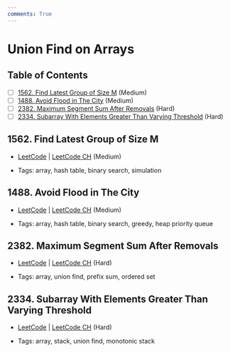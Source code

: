 ```yaml
---
comments: True
---
```


# Union Find on Arrays

## Table of Contents

- [ ] [1562. Find Latest Group of Size M](https://leetcode.cn/problems/find-latest-group-of-size-m/) (Medium)
- [ ] [1488. Avoid Flood in The City](https://leetcode.cn/problems/avoid-flood-in-the-city/) (Medium)
- [ ] [2382. Maximum Segment Sum After Removals](https://leetcode.cn/problems/maximum-segment-sum-after-removals/) (Hard)
- [ ] [2334. Subarray With Elements Greater Than Varying Threshold](https://leetcode.cn/problems/subarray-with-elements-greater-than-varying-threshold/) (Hard)

## 1562. Find Latest Group of Size M

-   [LeetCode](https://leetcode.com/problems/find-latest-group-of-size-m/) | [LeetCode CH](https://leetcode.cn/problems/find-latest-group-of-size-m/) (Medium)

-   Tags: array, hash table, binary search, simulation
## 1488. Avoid Flood in The City

-   [LeetCode](https://leetcode.com/problems/avoid-flood-in-the-city/) | [LeetCode CH](https://leetcode.cn/problems/avoid-flood-in-the-city/) (Medium)

-   Tags: array, hash table, binary search, greedy, heap priority queue
## 2382. Maximum Segment Sum After Removals

-   [LeetCode](https://leetcode.com/problems/maximum-segment-sum-after-removals/) | [LeetCode CH](https://leetcode.cn/problems/maximum-segment-sum-after-removals/) (Hard)

-   Tags: array, union find, prefix sum, ordered set
## 2334. Subarray With Elements Greater Than Varying Threshold

-   [LeetCode](https://leetcode.com/problems/subarray-with-elements-greater-than-varying-threshold/) | [LeetCode CH](https://leetcode.cn/problems/subarray-with-elements-greater-than-varying-threshold/) (Hard)

-   Tags: array, stack, union find, monotonic stack
